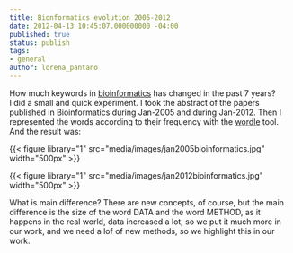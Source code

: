 ```yaml
---
title: Bionformatics evolution 2005-2012
date: 2012-04-13 10:45:07.000000000 -04:00
published: true
status: publish
tags:
- general
author: lorena_pantano
---
```


How much keywords in [bioinformatics](http://en.wikipedia.org/wiki/Bioinformatics "bioinformatics") has changed in the past 7 years?  
I did a small and quick experiment. I took the abstract of the papers published in Bioinformatics during Jan-2005 and during Jan-2012\. Then I represented the words according to their frequency with the [wordle](http://www.wordle.net/ "wordle") tool. And the result was:


{{< figure library="1" src="media/images/jan2005bioinformatics.jpg" width="500px" >}}

{{< figure library="1" src="media/images/jan2012bioinformatics.jpg" width="500px" >}}

What is main difference? There are new concepts, of course, but the main difference is the size of the word DATA and the word METHOD, as it happens in the real world, data increased a lot, so we put it much more in our work, and we need a lof of new methods, so we highlight this in our work.
